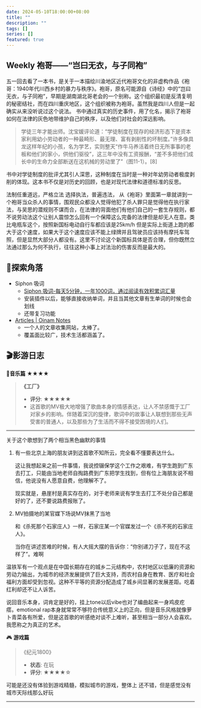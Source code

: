 ```yaml
---
date: 2024-05-10T18:00:00+08:00
title: ""
description: ""
tags: []
series: []
featured: true
---
```


## Weekly 袍哥——“岂曰无衣，与子同袍”

五一回去看了一本书，是关于一本描绘川渝地区近代袍哥文化的非虚构作品《袍哥：1940年代川西乡村的暴力与秩序》。袍哥，原名可能源自《诗经》中的“岂曰无衣，与子同袍”，早期是湖南湖北哥老会的一个别称。这个组织最初是反清复明的秘密结社，而在四川重庆地区，这个组织被称为袍哥。虽然我是四川人但是一起确实从来没听说过这个说法。
书中通过真实的历史事件，用了化名，揭示了袍哥如何在法律的灰色地带维护自己的秩序，以及他们对社会的深远影响。

> 学徒三年才能出师。沈宝媛评论道：“学徒制度在现存的经济形态下是资本家利用幼小劳动者的一种最畸形、最无理、富有剥削性的坏制度。”许多像具龙这样年纪的小孩，名为学艺，实则整天“作牛马养活着终日无所事事的老板和他们的家小，供他们驱役”，这三年中没有工资报酬，“差不多把他们成长中的生命力全部断送在这机械的劳动里了”（图11-1）。[8]
> 

书中对学徒制度的批评尤其引人深思，这种制度在当时是一种对年幼劳动者极度剥削的体现。这本书不仅是对历史的回顾，也是对现代法律和道德标准的反思。

法制任重道远，严格立法 选择执法，普遍违法， 从《袍哥》里面第一章就讲到一个袍哥当众杀人的事情，围观民众都没人觉得他犯了杀人罪只是觉得他在执行家法，与吴思的潜规则不谋而合，在法律的背面他们有他们自己的一套生存规则，都不说劳动法这个让别人震惊怎么回有一个保障这么完备的法律但是却无人在意。类比电瓶车这个，按照新国标电动自行车都应该是25km/h 但是实际上街道上跑的都大于这个速度，如果大于这个速度应该不能上绿牌并且驾驶员应该持有摩托车驾照，但是显然大部分人都没有。这里不讨论这个新国标具体是否合理，但你既然立法通过那么为何不执行，往往这种小事上对法治的伤害反而是最大的。

## 🌟探索角落

- Siphon 吸词
    - [Siphon 吸词-每天5分钟，一年1000词，通过阅读有效积累词汇量](https://siphon.ink/dashboard)
    - 安装插件以后，能够直接收纳单词，并且当其他文章有生单词的时候也会划线
    - 还带复习功能
- [Articles | Oinam Notes](https://notes.oinam.com/awesome/articles)
    - 一个人的文章收集网站，太棒了。
    - 覆盖面比较广，技术生活都涵盖了。

## 🎬影游日志

**🎵音乐篇** ★★★★

> **《工厂》**
> 
> - **评分**:  ★★★★★
> - 这首歌的MV极大地增强了歌曲本身的情感表达，让人不禁感慨于工厂对家乡的影响。伴随着深沉的旋律，歌词中的故事让人联想到那些无声受害的普通人，以及那些为了生活而不得不接受困境的人们。

---

关于这个歌想到了两个相当黑色幽默的事情

1. 有一些北京上海的朋友讲到这首歌不知所云，完全看不懂要表达什么。
    
    这让我想起来之前一件事情，我说控辍保学这个工作之艰难，有学生跑到广东去打工，只能由当地老师自掏路费到广东把学生找到，但有位上海朋友说不相信，他说没有人愿意自费，他理解不了。
    
    现实就是，悬崖村是真实存在的，对于老师来说有学生去打工不处分自己都是好的了，还不要说路费报账了。
    
2. MV拍摄地的某官媒下场说MV抹黑了当地
    
    和《杀死那个石家庄人》一样，石家庄某一个官媒发过一个《杀不死的石家庄人》。
    
    当你在讲述苦难的时候，有人大摇大摆的告诉你：“你别递刀子了，现在不这样了”。难啊
    

温铁军有一个观点是在中国长期存在的城乡二元结构中，农村地区以低廉的资源和劳动力输出，为城市的经济发展提供了巨大支持，而农村自身在教育、医疗和社会福利方面却受到忽视。这种不平等的资源分配造成了城乡间显著的发展差距。吃着红利却还不让人诉苦。

说回音乐本身，词肯定是好的，挂上tone以后vibe也对了编曲起来一身鸡皮疙瘩。emotional rap本身就常常不够符合传统意义上的正向，但是音乐风格就像萝卜青菜各有所爱，但是这首歌的听感绝对谈不上难听，甚至相当一部分人会喜欢。我愿称之为真正的艺术。

🎮 **游戏篇**

> 《纪元1800》
> 
> - **状态**: 在玩
> - **评分**: ★★★★☆

可能是还没有体验到游戏精髓，模拟城市的游戏，整体上 还不错，但是感觉没有城市天际线那么好玩

---